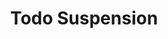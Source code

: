 ---
title: "Todo Suspension"
url: /ciudad-autonoma-de-buenos-aires/todo-suspension/
shop: Autoteile
---